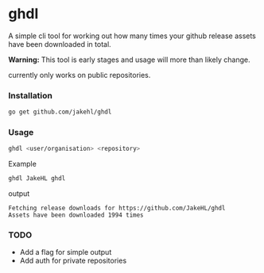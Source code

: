 # ghdl
A simple cli tool for working out how many times your github release assets have been downloaded in total.

**Warning:** This tool is early stages and usage will more than likely change.

currently only works on public repositories.

### Installation
```bash
go get github.com/jakehl/ghdl
```

### Usage

```bash
ghdl <user/organisation> <repository>
```
Example
```bash
ghdl JakeHL ghdl
```
output
```
Fetching release downloads for https://github.com/JakeHL/ghdl
Assets have been downloaded 1994 times
```

### TODO
- Add a flag for simple output
- Add auth for private repositories